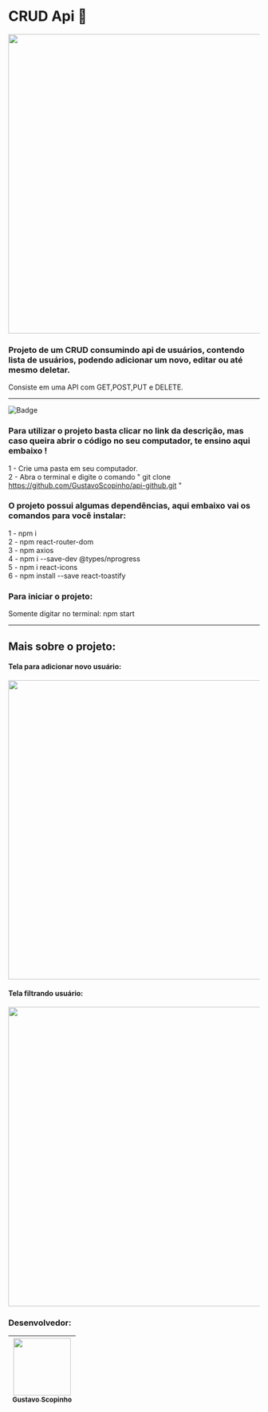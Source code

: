 # CRUD Api 💜

<img align="center" width="600px" src="https://i.imgur.com/GAdY8UZ.png" >

### Projeto de um CRUD consumindo api de usuários, contendo lista de usuários, podendo adicionar um novo, editar ou até mesmo deletar.
Consiste em uma API com GET,POST,PUT e DELETE.
<hr>

![Badge](https://img.shields.io/static/v1?label=react&message=framework&color=blue&style=for-the-badge&logo=REACT)
### Para utilizar o projeto basta clicar no link da descrição, mas caso queira abrir o código no seu computador, te ensino aqui embaixo !
1 - Crie uma pasta em seu computador. <br>
2 - Abra o terminal e digite o comando " git clone https://github.com/GustavoScopinho/api-github.git "

### O projeto possui algumas dependências, aqui embaixo vai os comandos para você instalar:

1 - npm i <br>
2 - npm react-router-dom <br>
3 - npm axios <br>
4 - npm i --save-dev @types/nprogress <br>
5 - npm i react-icons <br>
6 - npm install --save react-toastify

### Para iniciar o projeto:
Somente digitar no terminal: npm start

<hr>

## Mais sobre o projeto:

#### Tela para adicionar novo usuário:
<img align="center" width="600px" src="https://i.imgur.com/DhsEle6.png" >


#### Tela filtrando usuário:
<img align="center" width="600px" src="https://i.imgur.com/XIx17aL.png" >

 ### Desenvolvedor: 

[<img src="https://avatars.githubusercontent.com/u/102439841?v=4" width=115 > <br> <sub> Gustavo Scopinho </sub>](https://github.com/GustavoScopinho)  |   
| :---: | 

